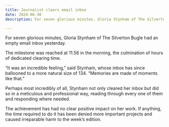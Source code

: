 ```yaml
---
title: Journalist clears email inbox
date: 2024-06-30
description: For seven glorious minutes, Gloria Stynham of The Silverton Bugle had an empty email inbox yesterday.

---
```


For seven glorious minutes, Gloria Stynham of The Silverton Bugle had an empty email inbox yesterday.

The milestone was reached at 11.56 in the morning, the culmination of hours of dedicated clearing time.

“It was an incredible feeling,” said Stynham, whose inbox has since ballooned to a more natural size of 134. “Memories are made of moments like that.”

Perhaps most incredibly of all, Stynham not only cleared her inbox but did so in a meticulous and professional way, reading through every one of them and responding where needed.

The achievement has had no clear positive impact on her work. If anything, the time required to do it has been denied more important projects and caused irreparable harm to the week’s edition.
